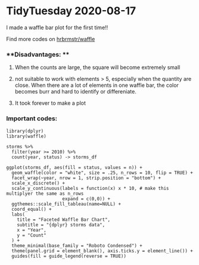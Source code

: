 # TidyTuesday 2020-08-17

I made a waffle bar plot for the first time!!

Find more codes on [hrbrmstr/waffle](https://github.com/hrbrmstr/waffle)

### **Disadvantages: **

1. When the counts are large, the square will become extremely small

2. not suitable to work with elements > 5, especially when the quantity are close. When there are a lot of elements in one waffle bar, the color becomes burr and hard to identify or differeniate.

3. It took forever to make a plot

### Important codes:

```
library(dplyr)
library(waffle)

storms %>% 
  filter(year >= 2010) %>% 
  count(year, status) -> storms_df

ggplot(storms_df, aes(fill = status, values = n)) +
  geom_waffle(color = "white", size = .25, n_rows = 10, flip = TRUE) +
  facet_wrap(~year, nrow = 1, strip.position = "bottom") +
  scale_x_discrete() + 
  scale_y_continuous(labels = function(x) x * 10, # make this multiplyer the same as n_rows
                     expand = c(0,0)) +
  ggthemes::scale_fill_tableau(name=NULL) +
  coord_equal() +
  labs(
    title = "Faceted Waffle Bar Chart",
    subtitle = "{dplyr} storms data",
    x = "Year",
    y = "Count"
  ) +
  theme_minimal(base_family = "Roboto Condensed") +
  theme(panel.grid = element_blank(), axis.ticks.y = element_line()) +
  guides(fill = guide_legend(reverse = TRUE))
```
